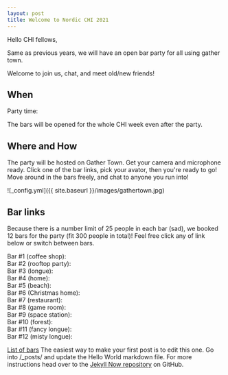 ```yaml
---
layout: post
title: Welcome to Nordic CHI 2021
---
```


Hello CHI fellows,

Same as previous years, we will have an open bar party for all using gather town.

Welcome to join us, chat, and meet old/new friends! 

## When 
Party time: 

The bars will be opened for the whole CHI week even after the party. 

## Where and How
The party will be hosted on Gather Town. Get your camera and microphone ready. Click one of the bar links, pick your avator, then you're ready to go! Move around in the bars freely, and chat to anyone you run into! 

![_config.yml]({{ site.baseurl }}/images/gathertown.jpg)

## Bar links
Because there is a number limit of 25 people in each bar (sad), we booked 12 bars for the party (fit 300 people in total)! 
Feel free click any of link below or switch between bars.

Bar #1 (coffee shop): <br/>
Bar #2 (rooftop party): <br/>
Bar #3 (longue):  <br/>
Bar #4 (home): <br/>
Bar #5 (beach): <br/>
Bar #6 (Christmas home): <br/>
Bar #7 (restaurant): <br/>
Bar #8 (game room): <br/>
Bar #9 (space station): <br/>
Bar #10 (forest): <br/>
Bar #11 (fancy longue): <br/>
Bar #12 (misty longue): <br/>

[List of bars]()
The easiest way to make your first post is to edit this one. Go into /_posts/ and update the Hello World markdown file. For more instructions head over to the [Jekyll Now repository](https://github.com/barryclark/jekyll-now) on GitHub.